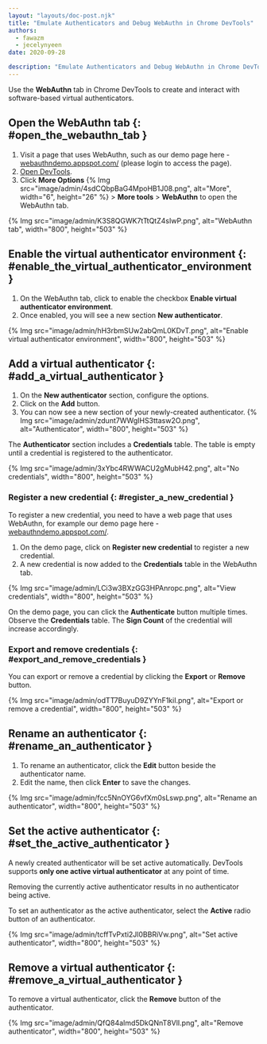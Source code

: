 ```yaml
---
layout: "layouts/doc-post.njk"
title: "Emulate Authenticators and Debug WebAuthn in Chrome DevTools"
authors:
  - fawazm
  - jecelynyeen
date: 2020-09-28

description: "Emulate Authenticators and Debug WebAuthn in Chrome DevTools."
---
```


Use the **WebAuthn** tab in Chrome DevTools to create and interact with software-based virtual
authenticators.

## Open the WebAuthn tab {: #open_the_webauthn_tab }

1.  Visit a page that uses WebAuthn, such as our demo page here - [webauthndemo.appspot.com/][1]
    (please login to access the page).
2.  [Open DevTools][2].
3.  Click **More Options** {% Img src="image/admin/4sdCQbpBaG4MpoHB1J08.png", alt="More", width="6", height="26" %} > **More
    tools** > **WebAuthn** to open the WebAuthn tab.

{% Img src="image/admin/K3S8QGWK7tTtQtZ4sIwP.png", alt="WebAuthn tab", width="800", height="503" %}

## Enable the virtual authenticator environment {: #enable_the_virtual_authenticator_environment }

1.  On the WebAuthn tab, click to enable the checkbox **Enable virtual authenticator environment**.
2.  Once enabled, you will see a new section **New authenticator**.

{% Img src="image/admin/hH3rbmSUw2abQmL0KDvT.png", alt="Enable virtual authenticator environment", width="800", height="503" %}

## Add a virtual authenticator {: #add_a_virtual_authenticator }

1.  On the **New authenticator** section, configure the options.
2.  Click on the **Add** button.
3.  You can now see a new section of your newly-created authenticator.
    {% Img src="image/admin/zdunt7WWgIHS3ttasw2O.png", alt="Authenticator", width="800", height="503" %}

The **Authenticator** section includes a **Credentials** table. The table is empty until a
credential is registered to the authenticator.

{% Img src="image/admin/3xYbc4RWWACU2gMubH42.png", alt="No credentials", width="800", height="503" %}

### Register a new credential {: #register_a_new_credential }

To register a new credential, you need to have a web page that uses WebAuthn, for example our demo
page here - [webauthndemo.appspot.com/][3].

1.  On the demo page, click on **Register new credential** to register a new credential.
2.  A new credential is now added to the **Credentials** table in the WebAuthn tab.

{% Img src="image/admin/LCi3w3BXzGG3HPAnropc.png", alt="View credentials", width="800", height="503" %}

On the demo page, you can click the **Authenticate** button multiple times. Observe the
**Credentials** table. The **Sign Count** of the credential will increase accordingly.

### Export and remove credentials {: #export_and_remove_credentials }

You can export or remove a credential by clicking the **Export** or **Remove** button.

{% Img src="image/admin/odTT7BuyuD9ZYYnF1kiI.png", alt="Export or remove a credential", width="800", height="503" %}

## Rename an authenticator {: #rename_an_authenticator }

1.  To rename an authenticator, click the **Edit** button beside the authenticator name.
2.  Edit the name, then click **Enter** to save the changes.

{% Img src="image/admin/fcc5NnOYG6vfXm0sLswp.png", alt="Rename an authenticator", width="800", height="503" %}

## Set the active authenticator {: #set_the_active_authenticator }

A newly created authenticator will be set active automatically. DevTools supports **only one active
virtual authenticator** at any point of time.

Removing the currently active authenticator results in no authenticator being active.

To set an authenticator as the active authenticator, select the **Active** radio button of an
authenticator.

{% Img src="image/admin/tcffTvPxti2Jl0BBRiVw.png", alt="Set active authenticator", width="800", height="503" %}

## Remove a virtual authenticator {: #remove_a_virtual_authenticator }

To remove a virtual authenticator, click the **Remove** button of the authenticator.

{% Img src="image/admin/QfQ84aImd5DkQNnT8VlI.png", alt="Remove authenticator", width="800", height="503" %}

[1]: https://webauthndemo.appspot.com/
[2]: /chrome-devtools/open
[3]: https://webauthndemo.appspot.com/
